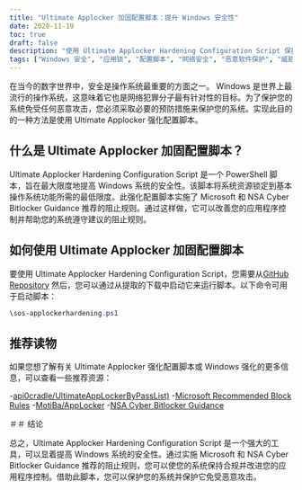 ```yaml
---
title: "Ultimate Applocker 加固配置脚本：提升 Windows 安全性"
date: 2020-11-19
toc: true
draft: false
description: "使用 Ultimate Applocker Hardening Configuration Script 保护您的 Windows 系统免受恶意攻击。"
tags: ["Windows 安全", "应用锁", "配置脚本", "网络安全", "恶意软件保护", "威胁预防", "PowerShell脚本", "微软推荐的阻止规则", "遵守", "NSA Cyber Bitlocker 指南", "应用控制", "强化窗口", "网络威胁", "计算机保护", "网络防御", "安全窗口", "终极 Applocker 旁路列表", "Windows Defender的", "系统锁定", "sos-applockerhardening.ps1"]
---
```


在当今的数字世界中，安全是操作系统最重要的方面之一。 Windows 是世界上最流行的操作系统，这意味着它也是网络犯罪分子最有针对性的目标。为了保护您的系统免受任何恶意攻击，您必须采取必要的预防措施来保护您的系统。实现此目的的一种方法是使用 Ultimate Applocker 强化配置脚本。

## 什么是 Ultimate Applocker 加固配置脚本？

Ultimate Applocker Hardening Configuration Script 是一个 PowerShell 脚本，旨在最大限度地提高 Windows 系统的安全性。该脚本将系统资源锁定到基本操作系统功能所需的最低限度。此强化配置脚本实施了 Microsoft 和 NSA Cyber Bitlocker Guidance 推荐的阻止规则。通过这样做，它可以改善您的应用程序控制并帮助您的系统遵守建议的阻止规则。

## 如何使用 Ultimate Applocker 加固配置脚本

要使用 Ultimate Applocker Hardening Configuration Script，您需要从[GitHub Repository](https://github.com/simeononsecurity/Applocker-Hardening) 然后，您可以通过从提取的下载中启动它来运行脚本。以下命令可用于启动脚本：

```powershell
\sos-applockerhardening.ps1
```

## 推荐读物

如果您想了解有关 Ultimate Applocker 强化配置脚本或 Windows 强化的更多信息，可以查看一些推荐资源：

-[api0cradle/UltimateAppLockerByPassList)](https://github.com/api0cradle/UltimateAppLockerByPassList)
-[Microsoft Recommended Block Rules](https://docs.microsoft.com/en-us/windows/security/threat-protection/windows-defender-application-control/microsoft-recommended-block-rules)
-[MotiBa/AppLocker](https://github.com/MotiBa/AppLocker)
-[NSA Cyber Bitlocker Guidance](https://github.com/nsacyber/AppLocker-Guidance)

＃＃ 结论

总之，Ultimate Applocker Hardening Configuration Script 是一个强大的工具，可以显着提高 Windows 系统的安全性。通过实施 Microsoft 和 NSA Cyber Bitlocker Guidance 推荐的阻止规则，您可以使您的系统保持合规并改进您的应用程序控制。借助此脚本，您可以保护您的系统并保护它免受恶意攻击。
